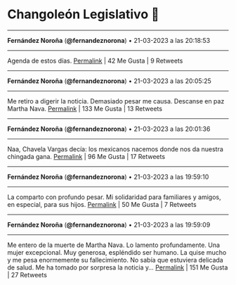 # Changoleón Legislativo 🙈
*****
**Fernández Noroña** (**@fernandeznorona**) • 21-03-2023 a las 20:18:53
*****
Agenda de estos días.
[Permalink](https://twitter.com/fernandeznorona/status/1638394792546652160) | 42 Me Gusta | 9 Retweets
*****
**Fernández Noroña** (**@fernandeznorona**) • 21-03-2023 a las 20:05:25
*****
Me retiro a digerir la noticia. Demasiado pesar me causa. Descanse en paz Martha Nava.
[Permalink](https://twitter.com/fernandeznorona/status/1638391405159620608) | 133 Me Gusta | 13 Retweets
*****
**Fernández Noroña** (**@fernandeznorona**) • 21-03-2023 a las 20:01:36
*****
Naa, Chavela Vargas decía: los mexicanos nacemos donde nos da nuestra chingada gana.
[Permalink](https://twitter.com/fernandeznorona/status/1638390444815011840) | 96 Me Gusta | 17 Retweets
*****
**Fernández Noroña** (**@fernandeznorona**) • 21-03-2023 a las 19:59:10
*****
La comparto con profundo pesar. Mi solidaridad para familiares y amigos, en especial, para sus hijos.
[Permalink](https://twitter.com/fernandeznorona/status/1638389830924095489) | 50 Me Gusta | 7 Retweets
*****
**Fernández Noroña** (**@fernandeznorona**) • 21-03-2023 a las 19:59:09
*****
Me entero de la muerte de Martha Nava. Lo lamento profundamente. Una mujer excepcional. Muy generosa, espléndido ser humano. La quise mucho y me pesa enormemente su fallecimiento. No sabía que estuviera delicada de salud. Me ha tomado por sorpresa la noticia y…
[Permalink](https://twitter.com/fernandeznorona/status/1638389829476950018) | 151 Me Gusta | 27 Retweets